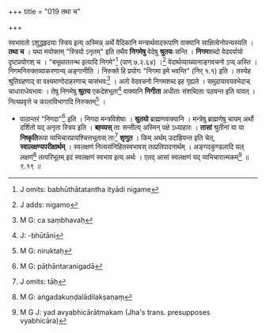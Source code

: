 +++
title = "019 तथा च"

+++


स्वभावतो ऽशुद्धहृदयाः स्त्रिय इत्य् अस्मिन्न् अर्थे वैदिकानि मन्त्रार्थवादरूपाणि वाक्यानि साक्षित्वेनोपन्यस्यति । **तथा च** । यथा मयोक्तम् "स्त्रियो ऽनृतम्" इति तथैव **निगमेषु** वेदेषु **श्रुतयः** सन्ति । **निगम**शब्दो वेदपर्यायो दृष्टप्रयोगश् च । "बभूथाततन्थ इत्यादि निगमे"[^५८] (पाण् ७.२.६४) ।[^५९] वेदार्थव्याख्यानाङ्गवचनो ऽप्य् अस्ति । निगमनिरुक्तव्याकरणान्य् अङ्गानीति । निरुक्ते हि प्रयोगः "निगमा इमे भवन्ति" (निर् १.१) इति । तस्येह श्रुतिग्रहणाद् वा वक्ष्यमाणोदाहरणाच् चासंभवः[^६०] । अतो वेदवचनो निगमशब्द इह गृह्यते । समुदायावयवभेदाच् चाधाराधेयभावः । तेषु निगमेषु **श्रुतय** एकदेशभूता[^६१] वाक्यानि **निगीता** अधीताः संशब्दिताः पठ्यन्त इति यावत् । नित्यप्रवृत्ते च कालाविभागादि निरुक्तम्[^६२] ।


[^६२]:
     M G: niruktaḥ


[^६१]:
     J: -bhūtāni


[^६०]:
     M G: ca saṃbhavaḥ


[^५९]:
     J adds: nigamo


[^५८]:
     J omits: babhūthātatantha ityādi nigame

- पाठान्तरं "निगदा"[^६३] इति । निगदा मन्त्रविशेषाः । **श्रुतयो** ब्राह्मणवाक्यानि । मन्त्रेषु ब्राह्मणेषु चायम् अर्थो दर्शितो यद् अनृता स्त्रिय इति । **बह्व्यस्** ताः सन्तीत्य् अस्मिन् पक्षे ऽध्याहारः । **तासां** श्रुतीनां या या **निष्कृति**रूपा व्यभिचारप्रायश्चित्तभूतास् ताः[^६४] **शृणुत** । किम् अर्थम् उदाह्रियन्त इति चेत्, **स्वालक्षण्यपरीक्षार्थम्** । स्वलक्षणं नित्यसंनिहितस्वभावस् तत्प्रतिपादनार्थम् । अङ्गदकुण्डलादि यल् लक्षणं[^६५] तत्परिभूतम् इदं स्वलक्षणं स्वभाव इत्य् अर्थः । एतद् आसां स्वलक्षणं यद् व्यभिचारात्मकम्[^६६] ॥ ९.१९ ॥


[^६६]:
     M G J: yad avyabhicārātmakam (Jha's trans. presupposes vyabhicāra)


[^६५]:
     M G: aṅgadakuṇḍalādilakṣaṇaṃ


[^६४]:
     J omits: tāḥ


[^६३]:
     M G: pāṭhāntaranigadā